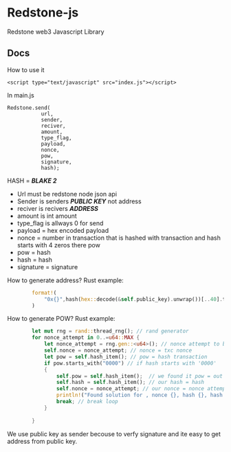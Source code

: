 # Redstone-js
Redstone web3 Javascript Library

## Docs

How to use it
```
<script type="text/javascript" src="index.js"></script>
```
In main.js
```
Redstone.send(
           url,
           sender,
           reciver,
           amount,
           type_flag,
           payload,
           nonce,
           pow,
           signature,
           hash);
```
HASH = ***BLAKE 2***
- Url must be redstone node json api
- Sender is senders ***PUBLIC KEY*** not address
- reciver is recivers ***ADDRESS***
- amount is int amount
- type_flag is allways 0 for send
- payload = hex encoded payload
- nonce = number in transaction that is hashed with transaction and hash starts with 4 zeros there pow
- pow = hash
- hash = hash
- signature = signature

How to generate address?
Rust example:
```rust
        format!(
            "0x{}",hash(hex::decode(&self.public_key).unwrap())[..40].to_string()
        )
```
How to generate POW?
Rust example:
```rust
        let mut rng = rand::thread_rng(); // rand generator
        for nonce_attempt in 0..=u64::MAX { 
            let nonce_attempt = rng.gen::<u64>(); // nonce attempt to be random
            self.nonce = nonce_attempt; // nonce = txc nonce
            let pow = self.hash_item(); // pow = hash transaction
            if pow.starts_with("0000") // if hash starts with '0000'
            {
                self.pow = self.hash_item();  // we found it pow = out hash
                self.hash = self.hash_item(); // our hash = hash
                self.nonce = nonce_attempt; // our nonce = nonce attempt
                println!("Found solution for , nonce {}, hash {}, hash value {}",self.nonce,self.hash,pow);
                break; // break loop
            }
            
        }
```
We use public key as sender becouse to verfy signature and ite easy to get address from public key.
